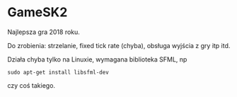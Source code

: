 # GameSK2
Najlepsza gra 2018 roku.

Do zrobienia: strzelanie, fixed tick rate (chyba), obsługa wyjścia z gry itp itd.

Działa chyba tylko na Linuxie, wymagana biblioteka SFML, np
```
sudo apt-get install libsfml-dev
```
czy coś takiego.
